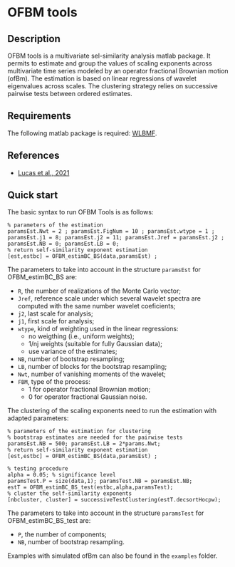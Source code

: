 OFBM tools
===

## Description
OFBM tools is a multivariate sel-similarity analysis matlab package. It permits to estimate and group the values of scaling exponents across multivariate time series modeled by an operator fractional Brownian motion (ofBm). The estimation is based on linear regressions of wavelet eigenvalues across scales. The clustering strategy relies on successive pairwise tests between ordered estimates.

## Requirements
The following matlab package is required: [WLBMF](https://www.irit.fr/~Herwig.Wendt/software.html).

## References
  - [Lucas et al., 2021](https://www.irit.fr/~Herwig.Wendt/data/LucasEUSIPCO2021.pdf)
  
## Quick start
The basic syntax to run OFBM Tools is as follows:

```
% parameters of the estimation
paramsEst.Nwt = 2 ; paramsEst.FigNum = 10 ; paramsEst.wtype = 1 ;
paramsEst.j1 = 8; paramsEst.j2 = 11; paramsEst.Jref = paramsEst.j2 ; 
paramsEst.NB = 0; paramsEst.LB = 0;
% return self-similarity exponent estimation
[est,estbc] = OFBM_estimBC_BS(data,paramsEst) ;
```
The parameters to take into account in the structure `paramsEst` for OFBM_estimBC_BS are:

  - `R`, the number of realizations of the Monte Carlo vector;
  - `Jref`, reference scale under which several wavelet spectra are computed with the same number wavelet coeficients;
  - `j2`, last scale for analysis;
  - `j1`, first scale for analysis;
  - `wtype`, kind of weighting used in the linear regressions:
    - no weigthing  (i.e., uniform weights);
    - 1/nj weights  (suitable for fully Gaussian data);
    - use variance of the estimates;
  - `NB`, number of bootstrap resampling;
  - `LB`, number of blocks for the bootstrap resampling;
  - `Nwt`, number of vanishing moments of the wavelet;
  - `FBM`, type of the process:
    - 1 for operator fractional Brownian motion;
    - 0 for operator fractional Gaussian noise.
    
The clustering of the scaling exponents need to run the estimation with adapted parameters:
```
% parameters of the estimation for clustering 
% bootstrap estimates are needed for the pairwise tests
paramsEst.NB = 500; paramsEst.LB = 2*params.Nwt; 
% return self-similarity exponent estimation
[est,estbc] = OFBM_estimBC_BS(data,paramsEst) ;

% testing procedure
alpha = 0.05; % significance level
paramsTest.P = size(data,1); paramsTest.NB = paramsEst.NB;
estT = OFBM_estimBC_BS_test(estbc,alpha,paramsTest);
% cluster the self-similarity exponents
[nbcluster, cluster] = successiveTestClustering(estT.decsortHocpw);
```
The parameters to take into account in the structure `paramsTest` for OFBM_estimBC_BS_test are:

  - `P`, the number of components;
  -  `NB`, number of bootstrap resampling.

Examples with simulated ofBm can also be found in the `examples` folder.
